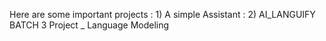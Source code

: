 Here are some important projects :
    1) A simple Assistant :
    2) AI_LANGUIFY BATCH 3 Project _ Language Modeling
    
